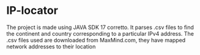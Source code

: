 # IP-locator
The project is made using JAVA SDK 17 corretto. It parses .csv files to find the continent and country corresponding to a particular IPv4 address. The .csv files used are downloaded from MaxMind.com, they have mapped network addresses to their location

